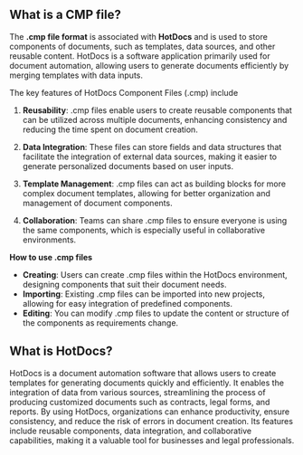 ## What is a CMP file?

The **.cmp file format** is associated with **HotDocs** and is used to store components of documents, such as templates, data sources, and other reusable content. HotDocs is a software application primarily used for document automation, allowing users to generate documents efficiently by merging templates with data inputs.

The key features of HotDocs Component Files (.cmp) include 

1.  **Reusability**: .cmp files enable users to create reusable components that can be utilized across multiple documents, enhancing consistency and reducing the time spent on document creation.
   
2.  **Data Integration**: These files can store fields and data structures that facilitate the integration of external data sources, making it easier to generate personalized documents based on user inputs.
    
3.  **Template Management**: .cmp files can act as building blocks for more complex document templates, allowing for better organization and management of document components.
    
4.  **Collaboration**: Teams can share .cmp files to ensure everyone is using the same components, which is especially useful in collaborative environments.

**How to use .cmp files**

-   **Creating**: Users can create .cmp files within the HotDocs environment, designing components that suit their document needs.
-   **Importing**: Existing .cmp files can be imported into new projects, allowing for easy integration of predefined components.
-   **Editing**: You can modify .cmp files to update the content or structure of the components as requirements change.

## What is HotDocs?

HotDocs is a document automation software that allows users to create templates for generating documents quickly and efficiently. It enables the integration of data from various sources, streamlining the process of producing customized documents such as contracts, legal forms, and reports. By using HotDocs, organizations can enhance productivity, ensure consistency, and reduce the risk of errors in document creation. Its features include reusable components, data integration, and collaborative capabilities, making it a valuable tool for businesses and legal professionals.


